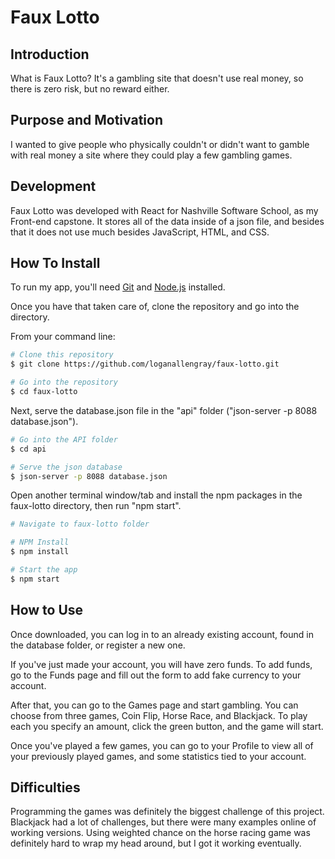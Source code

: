 # Faux Lotto

## Introduction

What is Faux Lotto? It's a gambling site that doesn't use real money, so there is zero risk, but no reward either.

## Purpose and Motivation

I wanted to give people who physically couldn't or didn't want to gamble with real money a site where they could play a few gambling games.

## Development

Faux Lotto was developed with React for Nashville Software School, as my Front-end capstone. It stores all of the data inside of a json file, and besides that it does not use much besides JavaScript, HTML, and CSS.

## How To Install

To run my app, you'll need [Git](https://git-scm.com) and [Node.js](https://nodejs.org/en/) installed.

Once you have that taken care of, clone the repository and go into the directory.

From your command line:

```bash
# Clone this repository
$ git clone https://github.com/loganallengray/faux-lotto.git

# Go into the repository
$ cd faux-lotto
```

Next, serve the database.json file in the "api" folder ("json-server -p 8088 database.json").

```bash
# Go into the API folder
$ cd api

# Serve the json database
$ json-server -p 8088 database.json
```

Open another terminal window/tab and install the npm packages in the faux-lotto directory, then run "npm start".

```bash
# Navigate to faux-lotto folder

# NPM Install
$ npm install

# Start the app
$ npm start
```

## How to Use

Once downloaded, you can log in to an already existing account, found in the database folder, or register a new one.

If you've just made your account, you will have zero funds. To add funds, go to the Funds page and fill out the form to add fake currency to your account.

After that, you can go to the Games page and start gambling. You can choose from three games, Coin Flip, Horse Race, and Blackjack. To play each you specify an amount, click the green button, and the game will start.

Once you've played a few games, you can go to your Profile to view all of your previously played games, and some statistics tied to your account.

## Difficulties

Programming the games was definitely the biggest challenge of this project. Blackjack had a lot of challenges, but there were many examples online of working versions. Using weighted chance on the horse racing game was definitely hard to wrap my head around, but I got it working eventually.
